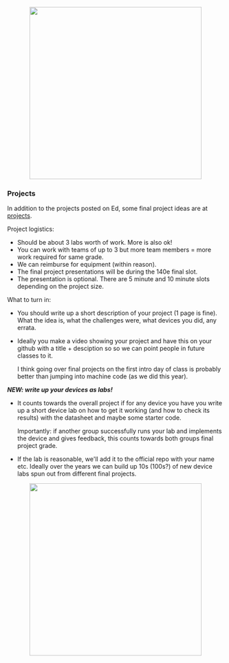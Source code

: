 
<p align="center">
  <img src="lab-memes/final-project.png" width="400" />
</p>


### Projects

In addition to the projects posted on Ed, some final project ideas are at
[projects](../projects/README.md).

Project logistics:
 - Should be about 3 labs worth of work.  More is also ok!
 - You can work with teams of up to 3 but more team members = more
   work required for same grade.
 - We can reimburse for equipment (within reason).
 - The final project presentations will be during the 140e final slot.
 - The presentation is optional.  There are 5 minute and 10 minute 
   slots depending on the project size. 

What to turn in:
 - You should write up a short description of your project (1 page is
   fine).  What the idea is, what the challenges were, what devices you
   did, any errata.
 - Ideally you make a video showing your project and have this on
   your github with a title + desciption so so we can point people in
   future classes to it.

   I think going over final projects on the first intro day of class is
   probably better than jumping into machine code (as we did this year).

***NEW: write up your devices as labs!***

  - It counts towards the overall project if for any device you have
    you write up a short device lab on how to get it working (and how
    to check its results) with the datasheet and maybe some starter code.

    Importantly: if another group successfully runs your lab and
    implements the device and gives feedback, this counts towards both
    groups final project grade.

  - If the lab is reasonable, we'll add it to the official repo with
    your name etc.  Ideally over the years we can build up 10s (100s?) of
    new device labs spun out from different final projects.


<p align="center">
  <img src="lab-memes/group-spite.png" width="400" />
</p>


